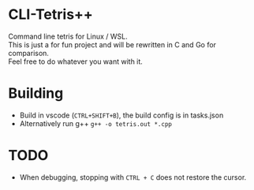 # CLI-Tetris++

Command line tetris for Linux / WSL.  
This is just a for fun project and will be rewritten in C and Go for comparison.  
Feel free to do whatever you want with it.

# Building

- Build in vscode (`CTRL+SHIFT+B`), the build config is in tasks.json
- Alternatively run g++ `g++ -o tetris.out *.cpp`

# TODO

- When debugging, stopping with `CTRL + C` does not restore the cursor.
